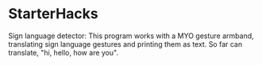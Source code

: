 # StarterHacks
Sign language detector: This program works with a MYO gesture armband, translating sign language gestures and printing them as text. So far can translate, "hi, hello, how are you".
